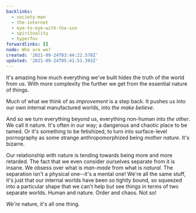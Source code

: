 ```yaml
---
backlinks:
  - society-man
  - the-internet
  - eye-to-eye-with-the-sun
  - spirituality
  - hyperfov
forwardlinks: []
node: Who are we?
created: '2021-09-24T03:44:22.578Z'
updated: '2021-09-24T05:41:51.393Z'
---
```

It's amazing how much everything we've built hides the truth of the world from us. With more complexity the further we get from the essential nature of things. 

Much of what we think of as *improvement* is a step back. It pushes us into our own internal manufactured worlds, into *the make believe*. 

And so we turn everything beyond us, everything non-human into *the other*. We call it nature. It's often in our way; a dangerous and chaotic place to be tamed. Or it's something to be fetishized, to turn into surface-level pornography as some strange anthropomorphized being *mother nature*. It's bizarre. 

Our relationship with nature is tending towards being more and more retarded. The fact that we even consider ourselves separate from it is insane. We obsess over what is *man-made* from what is *natural*. The separation isn't a physical one--it's a mental one! We're all the same stuff, it's just that our internal worlds have been so tightly bound, so squeezed into a particular shape that we can't help but see things in terms of two separate worlds. Human and nature. Order and chaos. Not so!

*We're* nature, it's all one thing.
